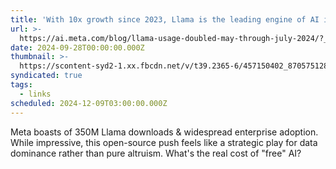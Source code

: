 ```yaml
---
title: 'With 10x growth since 2023, Llama is the leading engine of AI innovation'
url: >-
  https://ai.meta.com/blog/llama-usage-doubled-may-through-july-2024/?_fb_noscript=1
date: 2024-09-28T00:00:00.000Z
thumbnail: >-
  https://scontent-syd2-1.xx.fbcdn.net/v/t39.2365-6/457150402_870575128016623_8609219656406574252_n.png?_nc_cat=1&ccb=1-7&_nc_sid=e280be&_nc_ohc=NGZg6prJpaYQ7kNvgF4cxdm&_nc_ht=scontent-syd2-1.xx&oh=00_AYDaYQTF2iWXLHLsD4Q-2kC54HFjFUVWjmNouWNziyXrBQ&oe=66EB3A95
syndicated: true
tags:
  - links
scheduled: 2024-12-09T03:00:00.000Z
---
```


Meta boasts of 350M Llama downloads & widespread enterprise adoption. While impressive, this open-source push feels like a strategic play for data dominance rather than pure altruism. What's the real cost of "free" AI?
